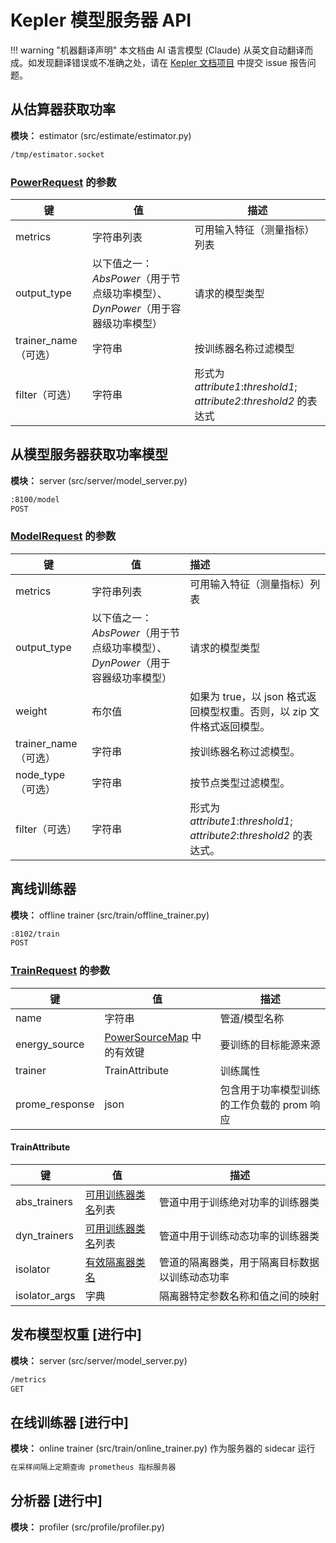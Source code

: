 # Kepler 模型服务器 API

!!! warning "机器翻译声明"
    本文档由 AI 语言模型 (Claude) 从英文自动翻译而成。如发现翻译错误或不准确之处，请在 [Kepler 文档项目](https://github.com/sustainable-computing-io/kepler-doc/issues) 中提交 issue 报告问题。

## 从估算器获取功率

**模块：** estimator (src/estimate/estimator.py)

```sh
/tmp/estimator.socket
```

### [PowerRequest](https://github.com/sustainable-computing-io/kepler-model-server/tree/main/src/estimate/estimator.py) 的参数

|键|值|描述
|---|-----|-----------
|metrics|字符串列表|可用输入特征（测量指标）列表
|output_type|以下值之一：*AbsPower*（用于节点级功率模型）、*DynPower*（用于容器级功率模型）|请求的模型类型
|trainer_name（可选）|字符串|按训练器名称过滤模型
|filter（可选）|字符串|形式为 *attribute1*:*threshold1*; *attribute2*:*threshold2* 的表达式

## 从模型服务器获取功率模型

**模块：** server (src/server/model_server.py)

```sh
:8100/model
POST
```

### [ModelRequest](https://github.com/sustainable-computing-io/kepler-model-server/tree/main/src/server/model_server.py) 的参数

|键|值|描述
|---|-----|:------------
|metrics|字符串列表|可用输入特征（测量指标）列表
|output_type|以下值之一：*AbsPower*（用于节点级功率模型）、*DynPower*（用于容器级功率模型）|请求的模型类型
|weight|布尔值|如果为 true，以 json 格式返回模型权重。否则，以 zip 文件格式返回模型。
|trainer_name（可选）|字符串|按训练器名称过滤模型。
|node_type（可选）|字符串|按节点类型过滤模型。
|filter（可选）|字符串|形式为 *attribute1*:*threshold1*; *attribute2*:*threshold2* 的表达式。

## 离线训练器

**模块：** offline trainer (src/train/offline_trainer.py)

```sh
:8102/train
POST
```

### [TrainRequest](https://github.com/sustainable-computing-io/kepler-model-server/tree/main/src/train/offline_trainer.py) 的参数

|键|值|描述
|---|---|---
|name|字符串|管道/模型名称
|energy_source|[PowerSourceMap](https://github.com/sustainable-computing-io/kepler-model-server/tree/main/src/util/train_types.py) 中的有效键|要训练的目标能源来源
|trainer|TrainAttribute|训练属性
|prome_response|json|包含用于功率模型训练的工作负载的 prom 响应

#### TrainAttribute

|键|值|描述
|---|---|---
|abs_trainers|[可用训练器类名](https://github.com/sustainable-computing-io/kepler-model-server/tree/main/src/train/trainer)列表|管道中用于训练绝对功率的训练器类
|dyn_trainers|[可用训练器类名](https://github.com/sustainable-computing-io/kepler-model-server/tree/main/src/train/trainer)列表|管道中用于训练动态功率的训练器类
|isolator|[有效隔离器类名](https://github.com/sustainable-computing-io/kepler-model-server/tree/main/src/train/isolator/)|管道的隔离器类，用于隔离目标数据以训练动态功率
|isolator_args|字典|隔离器特定参数名称和值之间的映射

## 发布模型权重 [进行中]

**模块：** server (src/server/model_server.py)

```sh
/metrics
GET
```

## 在线训练器 [进行中]

**模块：** online trainer (src/train/online_trainer.py)
作为服务器的 sidecar 运行

```sh
在采样间隔上定期查询 prometheus 指标服务器
```

## 分析器 [进行中]

**模块：** profiler (src/profile/profiler.py)
